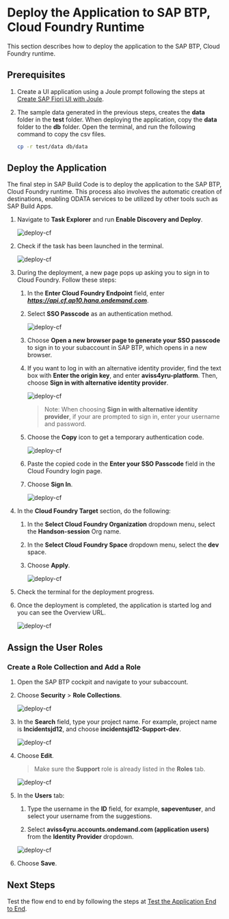 # Deploy the Application to SAP BTP, Cloud Foundry Runtime

This section describes how to deploy the application to the SAP BTP, Cloud Foundry runtime.

## Prerequisites

1. Create a UI application using a Joule prompt following the steps at [Create SAP Fiori UI with Joule](./fiori-ui.md).

2. The sample data generated in the previous steps, creates the **data** folder in the **test** folder. When deploying the application, copy the **data** folder to the **db** folder. Open the terminal, and run the following command to copy the csv files.

    ```sh
    cp -r test/data db/data
    ```

## Deploy the Application

The final step in SAP Build Code is to deploy the application to the SAP BTP, Cloud Foundry runtime. This process also involves the automatic creation of destinations, enabling ODATA services to be utilized by other tools such as SAP Build Apps.

1. Navigate to **Task Explorer** and run **Enable Discovery and Deploy**.

    ![deploy-cf](../images/deploy-cf/deploy_cf_enable.png)

2. Check if the task has been launched in the terminal.

    ![deploy-cf](../images/deploy-cf/deploy_cf_terminal.png)

3. During the deployment, a new page pops up asking you to sign in to Cloud Foundry. Follow these steps:

    1. In the **Enter Cloud Foundry Endpoint** field, enter ***https://api.cf.ap10.hana.ondemand.com***.

    2. Select **SSO Passcode** as an authentication method.

        ![deploy-cf](../images/deploy-cf/signin.png)

    3. Choose **Open a new browser page to generate your SSO passcode** to sign in to your subaccount in SAP BTP, which opens in a new browser.

    4. If you want to log in with an alternative identity provider, find the text box with **Enter the origin key**, and enter **aviss4yru-platform**. Then, choose **Sign in with alternative identity provider**.

        ![deploy-cf](../images/deploy-cf/tenant_login.png)

        > Note: When choosing **Sign in with alternative identity provider**, if your are prompted to sign in, enter your username and password.

    5. Choose the **Copy** icon to get a temporary authentication code.

        ![deploy-cf](../images/deploy-cf/deploy_auth_code.png)
    
    6. Paste the copied code in the **Enter your SSO Passcode** field in the Cloud Foundry login page.

    7. Choose **Sign In**.

        ![deploy-cf](../images/deploy-cf/deploy_sign_in.png)

4. In the **Cloud Foundry Target** section, do the following:

    1. In the **Select Cloud Foundry Organization** dropdown menu, select the **Handson-session** Org name.

    2. In the **Select Cloud Foundry Space** dropdown menu, select the **dev** space. 

    3. Choose **Apply**.

        ![deploy-cf](../images/deploy-cf/cf_targets.png)

5. Check the terminal for the deployment progress. 

6. Once the deployment is completed, the application is started log and you can see the Overview URL.

    ![deploy-cf](../images/deploy-cf/deploy_completed.png)

## Assign the User Roles

### Create a Role Collection and Add a Role

1. Open the SAP BTP cockpit and navigate to your subaccount.

2. Choose **Security** > **Role Collections**.

    ![deploy-cf](../images/deploy-cf/role_create.png)

3. In the **Search** field, type your project name. For example, project name is **Incidentsjd12**, and choose **incidentsjd12-Support-dev**.

    ![deploy-cf](../images/deploy-cf/select_support_role.png)

4. Choose **Edit**.

    > Make sure the **Support** role is already listed in the **Roles** tab.

    ![deploy-cf](../images/deploy-cf/check_support.png)

5. In the **Users** tab:

    1. Type the username in the **ID** field, for example, **sapeventuser**, and select your username from the suggestions.

    2. Select **aviss4yru.accounts.ondemand.com (application users)** from the **Identity Provider** dropdown.

    ![deploy-cf](../images/deploy-cf/add_user.png)

6. Choose **Save**.

## Next Steps

Test the flow end to end by following the steps at [Test the Application End to End](e2e-testing.md).
